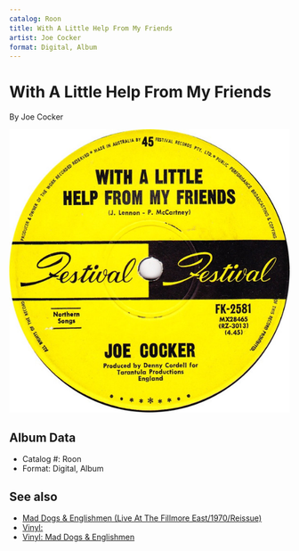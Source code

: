 ```yaml
---
catalog: Roon
title: With A Little Help From My Friends
artist: Joe Cocker
format: Digital, Album
---
```


# With A Little Help From My Friends

By Joe Cocker

![](../../assets/albumcovers/Joe_Cocker-With_A_Little_Help_From_My_Friends.png)

## Album Data

- Catalog #: Roon
- Format: Digital, Album


## See also

- [Mad Dogs & Englishmen (Live At The Fillmore East/1970/Reissue)](Mad_Dogs_and_Englishmen_Live_At_The_Fillmore_East-1970-Reissue.md)
- [Vinyl: ](../../Vinyl/Joe_Cocker/Joe_Cocker.md)
- [Vinyl: Mad Dogs & Englishmen](../../Vinyl/Joe_Cocker/Mad_Dogs_and_Englishmen.md)
